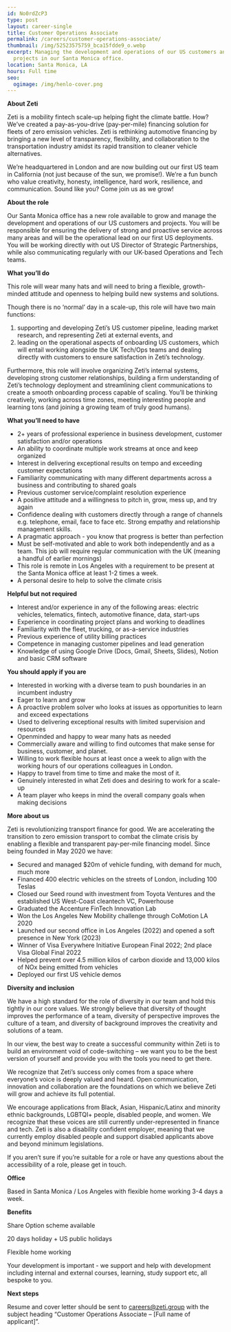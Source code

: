 ```yaml
---
id: No0rdZcP3
type: post
layout: career-single
title: Customer Operations Associate
permalink: /careers/customer-operations-associate/
thumbnail: /img/52523575759_bca15fdde9_o.webp
excerpt: Managing the development and operations of our US customers and
  projects in our Santa Monica office.
location: Santa Monica, LA
hours: Full time
seo:
  ogimage: /img/henlo-cover.png
---
```

**A﻿bout Zeti**

Zeti is a mobility fintech scale-up helping fight the climate battle. How? We’ve created a pay-as-you-drive (pay-per-mile) financing solution for fleets of zero emission vehicles. Zeti is rethinking automotive financing by bringing a new level of transparency, flexibility, and collaboration to the transportation industry amidst its rapid transition to cleaner vehicle alternatives.

We’re headquartered in London and are now building out our first US team in California (not just because of the sun, we promise!). We’re a fun bunch who value creativity, honesty, intelligence, hard work, resilience, and communication. Sound like you? Come join us as we grow!

**About the role**

Our Santa Monica office has a new role available to grow and manage the development and operations of our US customers and projects. You will be responsible for ensuring the delivery of strong and proactive service across many areas and will be the operational lead on our first US deployments. You will be working directly with out US Director of Strategic Partnerships, while also communicating regularly with our UK-based Operations and Tech teams.

**What you’ll do**

This role will wear many hats and will need to bring a flexible, growth-minded attitude and openness to helping build new systems and solutions.

Though there is no ‘normal’ day in a scale-up, this role will have two main functions:

1. supporting and developing Zeti’s US customer pipeline, leading market research, and representing Zeti at external events, and
2. leading on the operational aspects of onboarding US customers, which will entail working alongside the UK Tech/Ops teams and dealing directly with customers to ensure satisfaction in Zeti’s technology.

Furthermore, this role will involve organizing Zeti’s internal systems, developing strong customer relationships, building a firm understanding of Zeti’s technology deployment and streamlining client communications to create a smooth onboarding process capable of scaling. You’ll be thinking creatively, working across time zones, meeting interesting people and learning tons (and joining a growing team of truly good humans).

**What you’ll need to have**

* 2+ years of professional experience in business development, customer satisfaction and/or operations
* An ability to coordinate multiple work streams at once and keep organized
* Interest in delivering exceptional results on tempo and exceeding customer expectations
* Familiarity communicating with many different departments across a business and contributing to shared goals
* Previous customer service/complaint resolution experience
* A positive attitude and a willingness to pitch in, grow, mess up, and try again
* Confidence dealing with customers directly through a range of channels e.g. telephone, email, face to face etc. Strong empathy and relationship management skills.
* A pragmatic approach - you know that progress is better than perfection
* Must be self-motivated and able to work both independently and as a team. This job will require regular communication with the UK (meaning a handful of earlier mornings)
* This role is remote in Los Angeles with a requirement to be present at the Santa Monica office at least 1-2 times a week.
* A personal desire to help to solve the climate crisis

**Helpful but not required**

* Interest and/or experience in any of the following areas: electric vehicles, telematics, fintech, automotive finance, data, start-ups
* Experience in coordinating project plans and working to deadlines
* Familiarity with the fleet, trucking, or as-a-service industries
* Previous experience of utility billing practices
* Competence in managing customer pipelines and lead generation
* Knowledge of using Google Drive (Docs, Gmail, Sheets, Slides), Notion and basic CRM software

**You should apply if you are**

* Interested in working with a diverse team to push boundaries in an incumbent industry
* Eager to learn and grow
* A proactive problem solver who looks at issues as opportunities to learn and exceed expectations
* Used to delivering exceptional results with limited supervision and resources
* Openminded and happy to wear many hats as needed
* Commercially aware and willing to find outcomes that make sense for business, customer, and planet.
* Willing to work flexible hours at least once a week to align with the working hours of our operations colleagues in London.
* Happy to travel from time to time and make the most of it.
* Genuinely interested in what Zeti does and desiring to work for a scale-up
* A team player who keeps in mind the overall company goals when making decisions

**More about us**

Zeti is revolutionizing transport finance for good. We are accelerating the transition to zero emission transport to combat the climate crisis by enabling a flexible and transparent pay-per-mile financing model. Since being founded in May 2020 we have:

* Secured and managed $20m of vehicle funding, with demand for much, much more
* Financed 400 electric vehicles on the streets of London, including 100 Teslas
* Closed our Seed round with investment from Toyota Ventures and the established US West-Coast cleantech VC, Powerhouse
* Graduated the Accenture FinTech Innovation Lab
* Won the Los Angeles New Mobility challenge through CoMotion LA 2020
* Launched our second office in Los Angeles (2022) and opened a soft presence in New York (2023)
* Winner of Visa Everywhere Initiative European Final 2022; 2nd place Visa Global Final 2022
* Helped prevent over 4.5 million kilos of carbon dioxide and 13,000 kilos of NOx being emitted from vehicles
* Deployed our first US vehicle demos

**Diversity and inclusion**

We have a high standard for the role of diversity in our team and hold this tightly in our core values. We strongly believe that diversity of thought improves the performance of a team, diversity of perspective improves the culture of a team, and diversity of background improves the creativity and solutions of a team.

In our view, the best way to create a successful community within Zeti is to build an environment void of code-switching – we want you to be the best version of yourself and provide you with the tools you need to get there.

We recognize that Zeti’s success only comes from a space where everyone’s voice is deeply valued and heard. Open communication, innovation and collaboration are the foundations on which we believe Zeti will grow and achieve its full potential.

We encourage applications from Black, Asian, Hispanic/Latinx and minority ethnic backgrounds, LGBTQI+ people, disabled people, and women. We recognize that these voices are still currently under-represented in finance and tech. Zeti is also a disability confident employer, meaning that we currently employ disabled people and support disabled applicants above and beyond minimum legislations.

If you aren’t sure if you’re suitable for a role or have any questions about the accessibility of a role, please get in touch.

**Office**

Based in Santa Monica / Los Angeles with flexible home working 3-4 days a week.

**Benefits**

Share Option scheme available

20 days holiday + US public holidays

Flexible home working

Your development is important - we support and help with development including internal and external courses, learning, study support etc, all bespoke to you.

**Next steps**

Resume and cover letter should be sent to [careers@zeti.group](mailto:careers@zeti.group) with the subject heading “Customer Operations Associate – \[Full name of applicant]”.